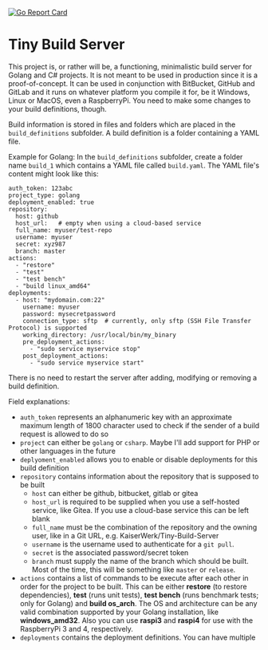 [![Go Report Card](https://goreportcard.com/badge/github.com/KaiserWerk/Tiny-Build-Server)](https://goreportcard.com/report/github.com/KaiserWerk/Tiny-Build-Server)

# Tiny Build Server

This project is, or rather will be, a functioning, minimalistic build server for Golang and C# projects.
It is not meant to be used in production since it is a proof-of-concept.
It can be used in conjunction with BitBucket, GitHub and GitLab and it runs on 
whatever platform you compile it for, be it Windows, Linux or MacOS, even a RaspberryPi.
You need to make some changes to your build definitions, though.

Build information is stored in files and folders which are placed in the ``build_definitions``
subfolder. A build definition is a folder containing a YAML file.

Example for Golang:
In the ``build_definitions`` subfolder, create a folder name ``build_1`` which contains a
YAML file called ``build.yaml``.
The YAML file's content might look like this:

    auth_token: 123abc
    project_type: golang
    deployment_enabled: true
    repository:
      host: github
      host_url:   # empty when using a cloud-based service
      full_name: myuser/test-repo
      username: myuser
      secret: xyz987
      branch: master
    actions:
      - "restore"
      - "test"
      - "test bench"
      - "build linux_amd64"
    deployments:
      - host: "mydomain.com:22"
        username: myuser
        password: mysecretpassword
        connection_type: sftp  # currently, only sftp (SSH File Transfer Protocol) is supported
        working_directory: /usr/local/bin/my_binary
        pre_deployment_actions:
          - "sudo service myservice stop"
        post_deployment_actions:
          - "sudo service myservice start"

There is no need to restart the server after adding, modifying or removing a build definition.

Field explanations:
  * ``auth_token`` represents an alphanumeric key with an approximate maximum length of 1800
character used to check if the sender of a build request is allowed to do so
  * ``project`` can either be ``golang`` or ``csharp``. Maybe I'll add support for PHP 
or other languages in the future
  * ``deplyoment_enabled`` allows you to enable or disable deployments for this build definition
  * ``repository`` contains information about the repository that is supposed to be built
    * ``host`` can either be github, bitbucket, gitlab or gitea
    * ``host_url`` is required to be supplied when you use a self-hosted service, like Gitea. If you use a cloud-base service
    this can be left blank
    * ``full_name`` must be the combination of the repository and the owning user, like in a Git URL, e.g. KaiserWerk/Tiny-Build-Server
    * ``username`` is the username used to authenticate for a ``git pull``.
    * ``secret`` is the associated password/secret token
    * ``branch`` must supply the name of the branch which should be built. Most of the time, this will be 
something like ``master`` or ``release``.
  * ``actions`` contains a list of commands to be execute after each other in order for the project
to be built. This can be either **restore** (to restore dependencies), **test** (runs unit tests), **test bench** (runs benchmark tests; only for Golang) and **build os_arch**.
The OS and architecture can be any valid combination supported by your Golang installation, like **windows_amd32**. Also you can use **raspi3** and **raspi4** for use with the 
RaspberryPi 3 and 4, respectively.
  * ``deployments`` contains the deployment definitions. You can have multiple 